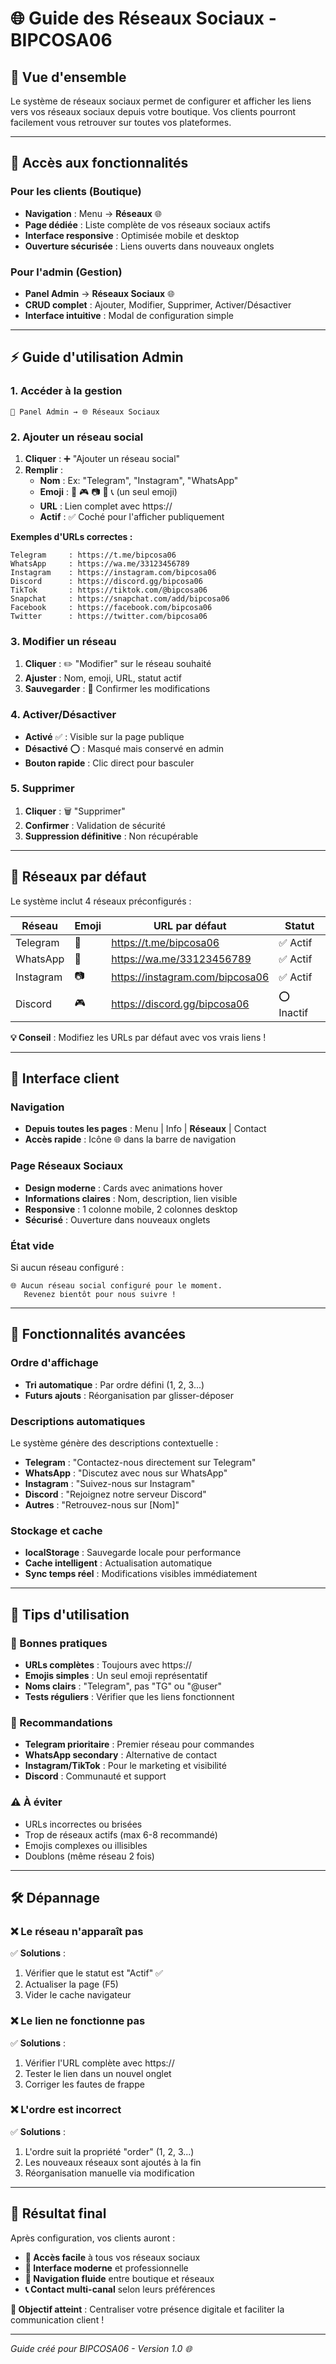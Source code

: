 # 🌐 Guide des Réseaux Sociaux - BIPCOSA06

## 📖 **Vue d'ensemble**

Le système de réseaux sociaux permet de configurer et afficher les liens vers vos réseaux sociaux depuis votre boutique. Vos clients pourront facilement vous retrouver sur toutes vos plateformes.

---

## 🎯 **Accès aux fonctionnalités**

### **Pour les clients (Boutique)**
- **Navigation** : Menu → **Réseaux** 🌐
- **Page dédiée** : Liste complète de vos réseaux sociaux actifs
- **Interface responsive** : Optimisée mobile et desktop
- **Ouverture sécurisée** : Liens ouverts dans nouveaux onglets

### **Pour l'admin (Gestion)**
- **Panel Admin** → **Réseaux Sociaux** 🌐
- **CRUD complet** : Ajouter, Modifier, Supprimer, Activer/Désactiver
- **Interface intuitive** : Modal de configuration simple

---

## ⚡ **Guide d'utilisation Admin**

### **1. Accéder à la gestion**
```
🔧 Panel Admin → 🌐 Réseaux Sociaux
```

### **2. Ajouter un réseau social**
1. **Cliquer** : ➕ "Ajouter un réseau social"
2. **Remplir** :
   - **Nom** : Ex: "Telegram", "Instagram", "WhatsApp"
   - **Emoji** : 📱 🎮 📷 💬 📞 (un seul emoji)
   - **URL** : Lien complet avec https://
   - **Actif** : ✅ Coché pour l'afficher publiquement

**Exemples d'URLs correctes :**
```
Telegram     : https://t.me/bipcosa06
WhatsApp     : https://wa.me/33123456789  
Instagram    : https://instagram.com/bipcosa06
Discord      : https://discord.gg/bipcosa06
TikTok       : https://tiktok.com/@bipcosa06
Snapchat     : https://snapchat.com/add/bipcosa06
Facebook     : https://facebook.com/bipcosa06
Twitter      : https://twitter.com/bipcosa06
```

### **3. Modifier un réseau**
1. **Cliquer** : ✏️ "Modifier" sur le réseau souhaité
2. **Ajuster** : Nom, emoji, URL, statut actif
3. **Sauvegarder** : 💾 Confirmer les modifications

### **4. Activer/Désactiver**
- **Activé** ✅ : Visible sur la page publique
- **Désactivé** ⭕ : Masqué mais conservé en admin
- **Bouton rapide** : Clic direct pour basculer

### **5. Supprimer**
1. **Cliquer** : 🗑️ "Supprimer"
2. **Confirmer** : Validation de sécurité
3. **Suppression définitive** : Non récupérable

---

## 🎨 **Réseaux par défaut**

Le système inclut 4 réseaux préconfigurés :

| Réseau    | Emoji | URL par défaut                | Statut |
|-----------|-------|-------------------------------|---------|
| Telegram  | 📱    | https://t.me/bipcosa06       | ✅ Actif |
| WhatsApp  | 💬    | https://wa.me/33123456789    | ✅ Actif |
| Instagram | 📷    | https://instagram.com/bipcosa06| ✅ Actif |
| Discord   | 🎮    | https://discord.gg/bipcosa06 | ⭕ Inactif |

**💡 Conseil** : Modifiez les URLs par défaut avec vos vrais liens !

---

## 📱 **Interface client**

### **Navigation**
- **Depuis toutes les pages** : Menu | Info | **Réseaux** | Contact
- **Accès rapide** : Icône 🌐 dans la barre de navigation

### **Page Réseaux Sociaux**
- **Design moderne** : Cards avec animations hover
- **Informations claires** : Nom, description, lien visible
- **Responsive** : 1 colonne mobile, 2 colonnes desktop
- **Sécurisé** : Ouverture dans nouveaux onglets

### **État vide**
Si aucun réseau configuré :
```
🌐 Aucun réseau social configuré pour le moment.
   Revenez bientôt pour nous suivre !
```

---

## 🔧 **Fonctionnalités avancées**

### **Ordre d'affichage**
- **Tri automatique** : Par ordre défini (1, 2, 3...)
- **Futurs ajouts** : Réorganisation par glisser-déposer

### **Descriptions automatiques**
Le système génère des descriptions contextuelle :
- **Telegram** : "Contactez-nous directement sur Telegram"
- **WhatsApp** : "Discutez avec nous sur WhatsApp"  
- **Instagram** : "Suivez-nous sur Instagram"
- **Discord** : "Rejoignez notre serveur Discord"
- **Autres** : "Retrouvez-nous sur [Nom]"

### **Stockage et cache**
- **localStorage** : Sauvegarde locale pour performance
- **Cache intelligent** : Actualisation automatique
- **Sync temps réel** : Modifications visibles immédiatement

---

## 🚀 **Tips d'utilisation**

### **🎯 Bonnes pratiques**
- **URLs complètes** : Toujours avec https://
- **Emojis simples** : Un seul emoji représentatif
- **Noms clairs** : "Telegram", pas "TG" ou "@user"
- **Tests réguliers** : Vérifier que les liens fonctionnent

### **📱 Recommandations**
- **Telegram prioritaire** : Premier réseau pour commandes
- **WhatsApp secondary** : Alternative de contact
- **Instagram/TikTok** : Pour le marketing et visibilité
- **Discord** : Communauté et support

### **⚠️ À éviter**
- URLs incorrectes ou brisées
- Trop de réseaux actifs (max 6-8 recommandé)
- Emojis complexes ou illisibles
- Doublons (même réseau 2 fois)

---

## 🛠️ **Dépannage**

### **❌ Le réseau n'apparaît pas**
✅ **Solutions** :
1. Vérifier que le statut est "Actif" ✅
2. Actualiser la page (F5)
3. Vider le cache navigateur

### **❌ Le lien ne fonctionne pas**
✅ **Solutions** :
1. Vérifier l'URL complète avec https://
2. Tester le lien dans un nouvel onglet
3. Corriger les fautes de frappe

### **❌ L'ordre est incorrect**
✅ **Solutions** :
1. L'ordre suit la propriété "order" (1, 2, 3...)
2. Les nouveaux réseaux sont ajoutés à la fin
3. Réorganisation manuelle via modification

---

## 🎉 **Résultat final**

Après configuration, vos clients auront :
- **📱 Accès facile** à tous vos réseaux sociaux
- **🎨 Interface moderne** et professionnelle  
- **🔄 Navigation fluide** entre boutique et réseaux
- **📞 Contact multi-canal** selon leurs préférences

**🎯 Objectif atteint** : Centraliser votre présence digitale et faciliter la communication client !

---

*Guide créé pour BIPCOSA06 - Version 1.0 🌐*